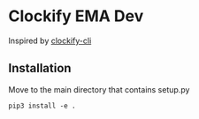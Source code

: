 # Clockify EMA Dev

Inspired by [clockify-cli](https://github.com/t5/clockify-cli)


## Installation
Move to the main directory that contains setup.py

```
pip3 install -e .
```
